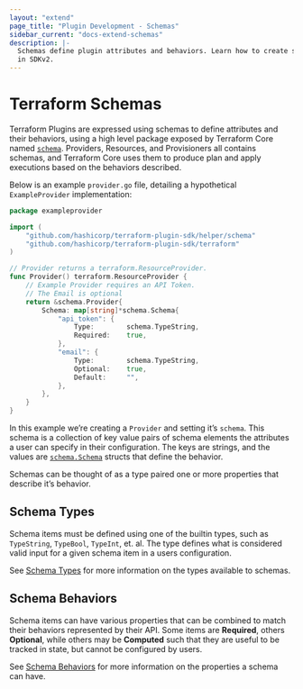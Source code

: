 ```yaml
---
layout: "extend"
page_title: "Plugin Development - Schemas"
sidebar_current: "docs-extend-schemas"
description: |-
  Schemas define plugin attributes and behaviors. Learn how to create schemas
  in SDKv2.
---
```


# Terraform Schemas

Terraform Plugins are expressed using schemas to define attributes and their
behaviors, using a high level package exposed by Terraform Core named
[`schema`](https://github.com/hashicorp/terraform-plugin-sdk/tree/main/helper/schema).
Providers, Resources, and Provisioners all contains schemas, and Terraform Core
uses them to produce plan and apply executions based on the behaviors described.

Below is an example `provider.go` file, detailing a hypothetical `ExampleProvider` implementation:

```go
package exampleprovider

import (
	"github.com/hashicorp/terraform-plugin-sdk/helper/schema"
	"github.com/hashicorp/terraform-plugin-sdk/terraform"
)

// Provider returns a terraform.ResourceProvider.
func Provider() terraform.ResourceProvider {
	// Example Provider requires an API Token.
	// The Email is optional
	return &schema.Provider{
		Schema: map[string]*schema.Schema{
			"api_token": {
				Type:        schema.TypeString,
				Required:    true,
			},
			"email": {
				Type:        schema.TypeString,
				Optional:    true,
				Default:     "",
			},
		},
	}
}
```

In this example we’re creating a `Provider` and setting it’s `schema`. This
schema is a collection of key value pairs of schema elements the attributes a
user can specify in their configuration. The keys are strings, and the values
are
[`schema.Schema`](https://pkg.go.dev/github.com/hashicorp/terraform-plugin-sdk/v2/helper/schema#Schema)
structs that define the behavior.

Schemas can be thought of as a type paired one or more properties that describe
it’s behavior.

## Schema Types

Schema items must be defined using one of the builtin types, such as
`TypeString`, `TypeBool`, `TypeInt`, et. al. The type defines what is considered
valid input for a given schema item in a users configuration.

See [Schema Types](/docs/extend/schemas/schema-types.html) for more
information on the types available to schemas.

## Schema Behaviors

Schema items can have various properties that can be combined to match their
behaviors represented by their API. Some items are **Required**, others
**Optional**, while others may be **Computed** such that they are useful to be
tracked in state, but cannot be configured by users.

See [Schema Behaviors](/docs/extend/schemas/schema-behaviors.html) for more
information on the properties a schema can have.
